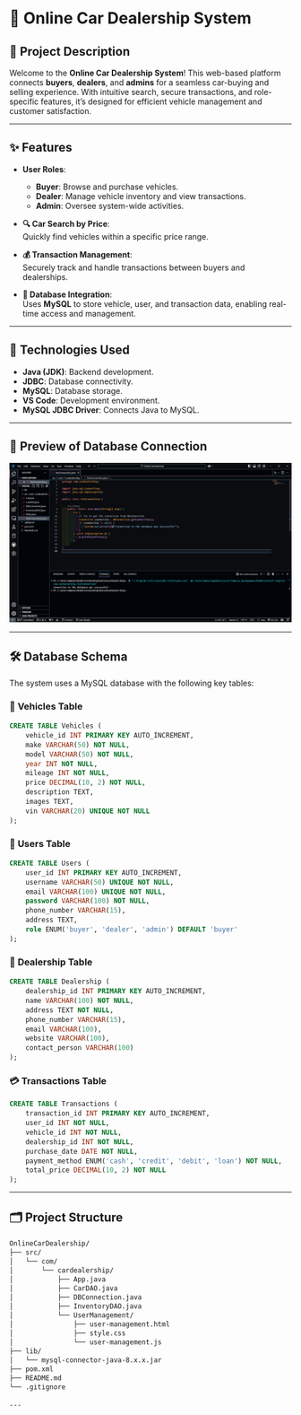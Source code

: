 # 🚗 **Online Car Dealership System**

## 📜 **Project Description**

Welcome to the **Online Car Dealership System**! This web-based platform connects **buyers**, **dealers**, and **admins** for a seamless car-buying and selling experience. With intuitive search, secure transactions, and role-specific features, it’s designed for efficient vehicle management and customer satisfaction.

---

## ✨ **Features**

- **User Roles**:  
  - **Buyer**: Browse and purchase vehicles.
  - **Dealer**: Manage vehicle inventory and view transactions.
  - **Admin**: Oversee system-wide activities.

- **🔍 Car Search by Price**:  
  Quickly find vehicles within a specific price range.

- **💰 Transaction Management**:  
  Securely track and handle transactions between buyers and dealerships.

- **🔗 Database Integration**:  
  Uses **MySQL** to store vehicle, user, and transaction data, enabling real-time access and management.

---

## 🚀 **Technologies Used**

- **Java (JDK)**: Backend development.
- **JDBC**: Database connectivity.
- **MySQL**: Database storage.
- **VS Code**: Development environment.
- **MySQL JDBC Driver**: Connects Java to MySQL.

---

## 🎨 **Preview of Database Connection**

![Database Connection Successful](./assets/database-connection-success.png)

---

## 🛠️ **Database Schema**

The system uses a MySQL database with the following key tables:

### 🚗 **Vehicles Table**

```sql
CREATE TABLE Vehicles (
    vehicle_id INT PRIMARY KEY AUTO_INCREMENT,
    make VARCHAR(50) NOT NULL,
    model VARCHAR(50) NOT NULL,
    year INT NOT NULL,
    mileage INT NOT NULL,
    price DECIMAL(10, 2) NOT NULL,
    description TEXT,
    images TEXT,
    vin VARCHAR(20) UNIQUE NOT NULL
);
```

### 👤 **Users Table**

```sql
CREATE TABLE Users (
    user_id INT PRIMARY KEY AUTO_INCREMENT,
    username VARCHAR(50) UNIQUE NOT NULL,
    email VARCHAR(100) UNIQUE NOT NULL,
    password VARCHAR(100) NOT NULL,
    phone_number VARCHAR(15),
    address TEXT,
    role ENUM('buyer', 'dealer', 'admin') DEFAULT 'buyer'
);
```

### 🏢 **Dealership Table**

```sql
CREATE TABLE Dealership (
    dealership_id INT PRIMARY KEY AUTO_INCREMENT,
    name VARCHAR(100) NOT NULL,
    address TEXT NOT NULL,
    phone_number VARCHAR(15),
    email VARCHAR(100),
    website VARCHAR(100),
    contact_person VARCHAR(100)
);
```

### 💳 **Transactions Table**

```sql
CREATE TABLE Transactions (
    transaction_id INT PRIMARY KEY AUTO_INCREMENT,
    user_id INT NOT NULL,
    vehicle_id INT NOT NULL,
    dealership_id INT NOT NULL,
    purchase_date DATE NOT NULL,
    payment_method ENUM('cash', 'credit', 'debit', 'loan') NOT NULL,
    total_price DECIMAL(10, 2) NOT NULL
);
```

---

## 🗂️ **Project Structure**

```
OnlineCarDealership/
├── src/
│   └── com/
│       └── cardealership/
│           ├── App.java
│           ├── CarDAO.java
│           ├── DBConnection.java
│           ├── InventoryDAO.java
│           └── UserManagement/
│               ├── user-management.html
│               ├── style.css
│               └── user-management.js
├── lib/
│   └── mysql-connector-java-8.x.x.jar
├── pom.xml
├── README.md
└── .gitignore

---
